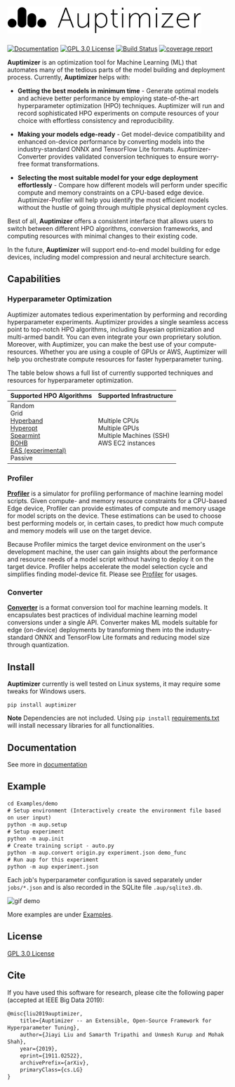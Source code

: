 # ![Auptimizer Logo](AuptimizerBlackLong.png)

[![Documentation](https://img.shields.io/badge/doc-reference-blue.svg)](https://LGE-ARC-AdvancedAI.github.io/auptimizer)
[![GPL 3.0 License](https://img.shields.io/badge/License-GPL%203.0-blue.svg)](https://opensource.org/licenses/GPL-3.0)
[![Build Status](https://travis-ci.com/LGE-ARC-AdvancedAI/auptimizer.svg?branch=master)](https://travis-ci.com/LGE-ARC-AdvancedAI/auptimizer)
[![coverage report](https://codecov.io/gh/LGE-ARC-AdvancedAI/auptimizer/branch/master/graph/badge.svg)](https://codecov.io/gh/LGE-ARC-AdvancedAI/auptimizer)

**Auptimizer** is an optimization tool for Machine Learning (ML) that automates many of the tedious parts of the model building and deployment process.
Currently, **Auptimizer** helps with:

+ **Getting the best models in minimum time** - Generate optimal models and achieve better performance by employing
state-of-the-art hyperparameter optimization (HPO) techniques. Auptimizer will run and record sophisticated HPO experiments on compute resources of your choice with effortless consistency and reproducibility.

+ **Making your models edge-ready** - Get model-device compatibility and enhanced on-device performance by converting models into the industry-standard ONNX and TensorFlow Lite formats. Auptimizer-Converter provides validated conversion techniques to ensure worry-free format transformations.

+ **Selecting the most suitable model for your edge deployment effortlessly** - Compare how different models will perform under specific compute and memory constraints on a CPU-based edge device. Auptimizer-Profiler will help you identify the most efficient models without the hustle of going through multiple physical deployment cycles.

Best of all, **Auptimizer** offers a consistent interface that allows users to switch between different HPO algorithms, conversion frameworks, and computing resources with minimal changes to their existing code.

In the future, **Auptimizer** will support end-to-end model building for edge devices, including model compression and
neural architecture search. 

## Capabilities
### Hyperparameter Optimization

Auptimizer automates tedious experimentation by performing and recording hyperparameter experiments. Auptimizer provides a single seamless access point to top-notch HPO algorithms, including Bayesian optimization and multi-armed bandit. You can even integrate your own proprietary solution. Moreover, with Auptimizer, you can make the best use of your compute-resources. Whether you are using a couple of GPUs or AWS, Auptimizer will help you orchestrate compute resources for faster hyperparameter tuning. 

The table below shows a full list of currently supported techniques and resources for hyperparameter optimization.

| Supported HPO Algorithms      | Supported Infrastructure |
| ----------- | ----------- |
| Random<br>Grid<br>[Hyperband](https://github.com/zygmuntz/hyperband)<br>[Hyperopt](https://github.com/hyperopt/hyperopt)<br>[Spearmint](https://github.com/JasperSnoek/spearmint)<br>[BOHB](https://github.com/automl/HpBandSter)<br>[EAS (experimental)](https://github.com/han-cai/EAS)<br>Passive      | Multiple CPUs<br>Multiple GPUs<br>Multiple Machines (SSH)<br>AWS EC2 instances |

### Profiler
[**Profiler**](https://github.com/LGE-ARC-AdvancedAI/auptimizer/tree/master/src/aup/profiler) is a simulator for profiling performance of machine learning model scripts. Given compute- and memory resource constraints for a CPU-based Edge device, Profiler can provide estimates of compute and memory usage for model scripts on the device. These estimations can be used to choose best performing models or, in certain cases, to predict how much compute and memory models will use on the target device. 

Because Profiler mimics the target device environment on the user's development machine, the user can gain insights about the performance and resource needs of a model script without having to deploy it on the target device. Profiler helps accelerate the model selection cycle and simplifies finding model-device fit. Please see [Profiler](https://github.com/LGE-ARC-AdvancedAI/auptimizer/tree/master/src/aup/profiler) for usages.

### Converter
[**Converter**](https://github.com/LGE-ARC-AdvancedAI/auptimizer/tree/master/src/aup/dlconvert) is a format conversion tool for machine learning models. It encapsulates best practices of individual machine learning model conversions under a single API. Converter makes ML models suitable for edge (on-device) deployments by transforming them into the industry-standard ONNX and TensorFlow Lite formats and reducing model size through quantization.

## Install

**Auptimizer** currently is well tested on Linux systems, it may require some tweaks for Windows users.

```
pip install auptimizer
```

**Note** Dependencies are not included. Using `pip install`
[requirements.txt](https://github.com/LGE-ARC-AdvancedAI/auptimizer/blob/master/requirements.txt) will install
necessary libraries for all functionalities.

## Documentation

See more in [documentation](https://lge-arc-advancedai.github.io/auptimizer/) 

## Example

```
cd Examples/demo
# Setup environment (Interactively create the environment file based on user input)
python -m aup.setup
# Setup experiment
python -m aup.init
# Create training script - auto.py
python -m aup.convert origin.py experiment.json demo_func
# Run aup for this experiment
python -m aup experiment.json
```

Each job's hyperparameter configuration is saved separately under `jobs/*.json` and is also recorded in the SQLite file `.aup/sqlite3.db`.

![gif demo](_images/demo.gif)

More examples are under [Examples](https://github.com/LGE-ARC-AdvancedAI/auptimizer/tree/master/Examples).

## License

[GPL 3.0 License](./LICENSE)


## Cite

If you have used this software for research, please cite the following paper (accepted at IEEE Big Data 2019):

```
@misc{liu2019auptimizer,
    title={Auptimizer -- an Extensible, Open-Source Framework for Hyperparameter Tuning},
    author={Jiayi Liu and Samarth Tripathi and Unmesh Kurup and Mohak Shah},
    year={2019},
    eprint={1911.02522},
    archivePrefix={arXiv},
    primaryClass={cs.LG}
}
```
